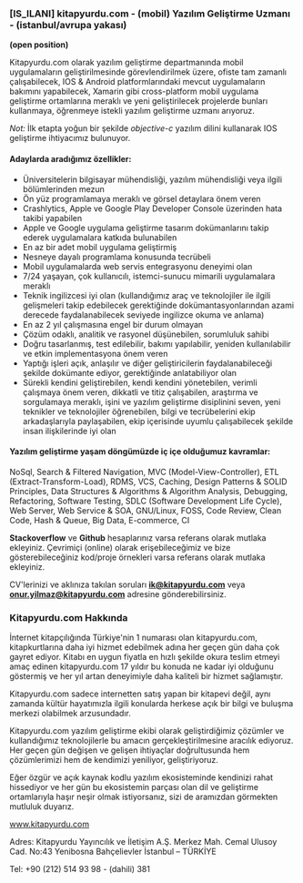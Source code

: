 ### [IS_ILANI] kitapyurdu.com - (mobil) Yazılım Geliştirme Uzmanı - (istanbul/avrupa yakası)
**(open position)**

Kitapyurdu.com olarak yazılım geliştirme departmanında mobil uygulamaların geliştirilmesinde görevlendirilmek üzere, ofiste tam zamanlı çalışabilecek, IOS & Android platformlarındaki mevcut uygulamaların bakımını yapabilecek, Xamarin gibi cross-platform mobil uygulama geliştirme ortamlarına meraklı ve yeni geliştirilecek projelerde bunları kullanmaya, öğrenmeye istekli yazılım geliştirme uzmanı arıyoruz.

*Not:* İlk etapta yoğun bir şekilde *objective-c* yazılım dilini kullanarak IOS geliştirme ihtiyacımız bulunuyor.

#### Adaylarda aradığımız özellikler:
* Üniversitelerin bilgisayar mühendisliği, yazılım mühendisliği veya ilgili bölümlerinden mezun
* Ön yüz programlamaya meraklı ve görsel detaylara önem veren
* Crashlytics, Apple ve Google Play Developer Console üzerinden hata takibi yapabilen
* Apple ve Google uygulama geliştirme tasarım dokümanlarını takip ederek uygulamalara katkıda bulunabilen
* En az bir adet mobil uygulama geliştirmiş
* Nesneye dayalı programlama konusunda tecrübeli
* Mobil uygulamalarda web servis entegrasyonu deneyimi olan
* 7/24 yaşayan, çok kullanıcılı, istemci-sunucu mimarili uygulamalara meraklı
* Teknik ingilizcesi iyi olan (kullandığımız araç ve teknolojiler ile ilgili gelişmeleri takip edebilecek gerektiğinde dokümantasyonlarından azami derecede faydalanabilecek seviyede ingilizce okuma ve anlama)
* En az 2 yıl çalışmasına engel bir durum olmayan
* Çözüm odaklı, analitik ve rasyonel düşünebilen, sorumluluk sahibi
* Doğru tasarlanmış, test edilebilir, bakımı yapılabilir, yeniden kullanılabilir ve etkin implementasyona önem veren
* Yaptığı işleri açık, anlaşılır ve diğer geliştiricilerin faydalanabileceği şekilde dokümante ediyor, gerektiğinde anlatabiliyor olan
* Sürekli kendini geliştirebilen, kendi kendini yönetebilen, verimli çalışmaya önem veren, dikkatli ve titiz çalışabilen, araştırma ve sorgulamaya meraklı, işini ve yazılım geliştirme disiplinini seven, yeni teknikler ve teknolojiler öğrenebilen, bilgi ve tecrübelerini ekip arkadaşlarıyla paylaşabilen, ekip içerisinde uyumlu çalışabilecek şekilde insan ilişkilerinde iyi olan

#### Yazılım geliştirme yaşam döngümüzde iç içe olduğumuz kavramlar:
NoSql, Search & Filtered Navigation, MVC (Model-View-Controller), ETL (Extract-Transform-Load), RDMS, VCS, Caching, Design Patterns & SOLID Principles, Data Structures & Algorithms & Algorithm Analysis, Debugging, Refactoring, Software Testing, SDLC (Software Development Life Cycle), Web Server, Web Service & SOA, GNU/Linux, FOSS, Code Review, Clean Code, Hash & Queue, Big Data, E-commerce, CI



**Stackoverflow** ve **Github** hesaplarınız varsa referans olarak mutlaka ekleyiniz.
Çevrimiçi (online) olarak erişebileceğimiz ve bize gösterebileceğiniz kod/proje örnekleri varsa referans olarak mutlaka ekleyiniz.

CV'lerinizi ve aklınıza takılan soruları **ik@kitapyurdu.com** veya **onur.yilmaz@kitapyurdu.com** adresine gönderebilirsiniz.

### Kitapyurdu.com Hakkında

İnternet kitapçılığında Türkiye'nin 1 numarası olan kitapyurdu.com, kitapkurtlarına daha iyi hizmet edebilmek adına her geçen gün daha çok gayret ediyor. Kitabı en uygun fiyatla en hızlı şekilde okura teslim etmeyi amaç edinen kitapyurdu.com 17 yıldır bu konuda ne kadar iyi olduğunu göstermiş ve her yıl artan deneyimiyle daha kaliteli bir hizmet sağlamıştır.

Kitapyurdu.com sadece internetten satış yapan bir kitapevi değil, aynı zamanda kültür hayatımızla ilgili konularda herkese açık bir bilgi ve buluşma merkezi olabilmek arzusundadır.

Kitapyurdu.com yazılım geliştirme ekibi olarak geliştirdiğimiz çözümler ve kullandığımız teknolojilerle bu amacın gerçekleştirilmesine aracılık ediyoruz. Her geçen gün değişen ve gelişen ihtiyaçlar doğrultusunda hem çözümlerimizi hem de kendimizi yeniliyor, geliştiriyoruz.

Eğer özgür ve açık kaynak kodlu yazılım ekosisteminde kendinizi rahat hissediyor ve her gün bu ekosistemin parçası olan dil ve geliştirme ortamlarıyla haşır neşir olmak istiyorsanız, sizi de aramızdan görmekten mutluluk duyarız.

www.kitapyurdu.com

Adres: Kitapyurdu Yayıncılık ve İletişim A.Ş.
Merkez Mah. Cemal Ulusoy Cad. No:43
Yenibosna Bahçelievler İstanbul – TÜRKİYE

Tel: +90 (212) 514 93 98 - (dahili) 381


